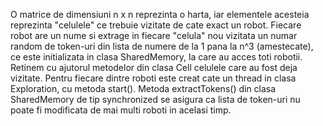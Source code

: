 O matrice de dimensiuni n x n reprezinta o harta, iar elementele acesteia reprezinta "celulele" ce trebuie vizitate de cate exact un robot.
Fiecare robot are un nume si extrage in fiecare "celula" nou vizitata un numar random de token-uri din lista de numere de la 1 pana la n^3 (amestecate), ce este initializata in clasa SharedMemory, la care au acces toti robotii. Retinem cu ajutorul metodelor din clasa Cell celulele care au fost deja vizitate. 
Pentru fiecare dintre roboti este creat cate un thread in clasa Exploration, cu metoda start(). 
Metoda extractTokens() din clasa SharedMemory de tip synchronized se asigura ca lista de token-uri nu poate fi modificata de mai multi roboti in acelasi timp.

